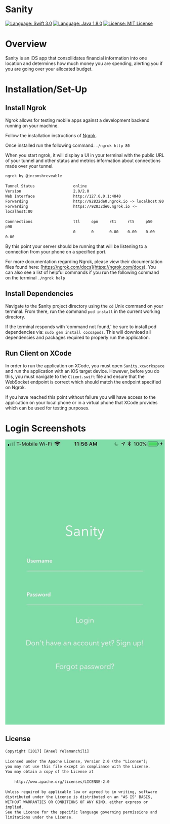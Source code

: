 # Sanity

[![Language: Swift 3.0](https://img.shields.io/badge/swift-3.0-orange.svg?style=flat)](https://developer.apple.com/swift) 
[![Language: Java 1.8.0](https://img.shields.io/badge/java-1.8.0-brown.svg?style=flat)](https://www.java.com/en/) 
[![License: MIT License](https://img.shields.io/github/license/mashape/apistatus.svg)](https://opensource.org/licenses/MIT)

# Overview
$anity is an iOS app that consollidates financial information into one location and determines how much money you are spending, alerting you if you are going over your allocated budget.

# Installation/Set-Up

## Install Ngrok
Ngrok allows for testing mobile apps against a development backend running on your machine.

Follow the installation instructions of [Ngrok](https://ngrok.com/). 

Once installed run the following command: `./ngrok http 80`

When you start ngrok, it will display a UI in your terminal with the public URL of your tunnel and other status and metrics information about connections made over your tunnel.

```
ngrok by @inconshreveable
  
Tunnel Status                 online
Version                       2.0/2.0
Web Interface                 http://127.0.0.1:4040
Forwarding                    http://92832de0.ngrok.io -> localhost:80
Forwarding                    https://92832de0.ngrok.io -> localhost:80
  
Connnections                  ttl     opn     rt1     rt5     p50     p90
                              0       0       0.00    0.00    0.00    0.00
```

By this point your server should be running that will be listening to a connection from your phone on a specified port. 

For more documentation regarding Ngrok, please view their documentation files found here: [https://ngrok.com/docs](https://ngrok.com/docs). You can also see a list of helpful commands if you run the following command on the terminal `./ngrok help`

## Install Dependencies
Navigate to the $anity project directory using the `cd` Unix command on your terminal. From there, run the command `pod install` in the current working directory. 

If the terminal responds with ‘command not found,’ be sure to install pod dependencies via: `sudo gem install cocoapods`. This will download all dependencies and packages required to properly run the application.

## Run Client on XCode
In order to run the application on XCode, you must open `Sanity.xcworkspace` and run the application with an iOS target device. However, before you do this, you must navigate to the `Client.swift` file and ensure that the WebSocket endpoint is correct which should match the endpoint specified on Ngrok. 

If you have reached this point without failure you will have access to the application on your local phone or in a virtual phone that XCode provides which can be used for testing purposes.

# Login Screenshots
![Image of Login](Screenshots/LoginScreen.jpg)


## License

    Copyright [2017] [Aneel Yelamanchili]

    Licensed under the Apache License, Version 2.0 (the "License");
    you may not use this file except in compliance with the License.
    You may obtain a copy of the License at

        http://www.apache.org/licenses/LICENSE-2.0

    Unless required by applicable law or agreed to in writing, software
    distributed under the License is distributed on an "AS IS" BASIS,
    WITHOUT WARRANTIES OR CONDITIONS OF ANY KIND, either express or implied.
    See the License for the specific language governing permissions and
    limitations under the License.
